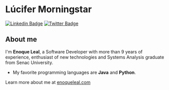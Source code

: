 

<!--
### Hi there 👋
**guilhermemorningstar/guilhermemorningstar** is a ✨ _special_ ✨ repository because its `README.md` (this file) appears on your GitHub profile.

Here are some ideas to get you started:

- 🔭 I’m currently working on ...
- 🌱 I’m currently learning ...
- 👯 I’m looking to collaborate on ...
- 🤔 I’m looking for help with ...
- 💬 Ask me about ...
- 📫 How to reach me: ...
- 😄 Pronouns: ...
- ⚡ Fun fact: ...
-->
# Lúcifer Morningstar

[![Linkedin Badge](https://img.shields.io/badge/-LinkedIn-blue?style=flat-square&logo=Linkedin&logoColor=white&link=https://www.linkedin.com/in/enoqueleal/)](https://www.linkedin.com/in/enoqueleal/)
[![Twitter Badge](https://img.shields.io/badge/-Twitter-1ca0f1?style=flat-square&labelColor=1ca0f1&logo=twitter&logoColor=white&link=https://twitter.com/enoquefsleal)](https://twitter.com/enoquefsleal)

## About me

I'm **Enoque Leal**, a Software Developer with more than 9 years of experience, enthusiast of new technologies and Systems Analysis graduate from Senac University.

- My favorite programming languages are **Java** and **Python**.

Learn more about me at [enoqueleal.com](https://enoqueleal.com)
